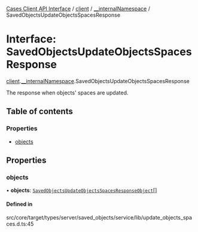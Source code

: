 [Cases Client API Interface](../README.md) / [client](../modules/client.md) / [\_\_internalNamespace](../modules/client.__internalNamespace.md) / SavedObjectsUpdateObjectsSpacesResponse

# Interface: SavedObjectsUpdateObjectsSpacesResponse

[client](../modules/client.md).[__internalNamespace](../modules/client.__internalNamespace.md).SavedObjectsUpdateObjectsSpacesResponse

The response when objects' spaces are updated.

## Table of contents

### Properties

- [objects](client.__internalNamespace.SavedObjectsUpdateObjectsSpacesResponse.md#objects)

## Properties

### objects

• **objects**: [`SavedObjectsUpdateObjectsSpacesResponseObject`](client.__internalNamespace.SavedObjectsUpdateObjectsSpacesResponseObject.md)[]

#### Defined in

src/core/target/types/server/saved_objects/service/lib/update_objects_spaces.d.ts:45
